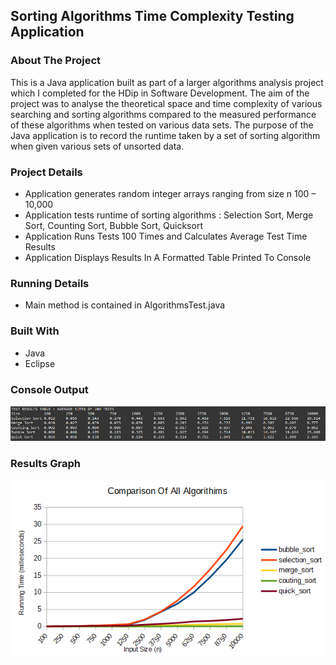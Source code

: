 ## Sorting Algorithms Time Complexity Testing Application


### **About The Project**

This is a Java application built as part of a larger algorithms analysis project which I completed for the HDip in Software Development. The aim of the project was to analyse the theoretical space and time complexity of various searching and sorting algorithms compared to the measured performance of these algorithms when tested on various data sets. The purpose of the Java application is to record the runtime taken by a set of sorting algorithm when given various sets of unsorted data.


### **Project Details**
- Application generates random integer arrays ranging from size n 100 – 10,000
- Application tests runtime of sorting algorithms : Selection Sort, Merge Sort, Counting Sort, Bubble Sort, Quicksort
- Application Runs Tests 100 Times and Calculates Average Test Time Results
- Application Displays Results In A Formatted Table Printed To Console

### **Running Details**
- Main method is contained in AlgorithmsTest.java

### **Built With**
- Java
- Eclipse

### **Console Output**
![Table](/assets/images/ScreenshotofAllAlgorithmResults.png)

### **Results Graph**
![Graph](/assets/images/GraphComparingAllAlgorithms.png)


